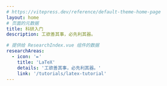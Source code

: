```yaml
---
# https://vitepress.dev/reference/default-theme-home-page
layout: home
# 页面的元数据
title: 科研入门
description: 工欲善其事，必先利其器。

# 提供给 ResearchIndex.vue 组件的数据
researchAreas:
  - icon: '✒️'
    title: 'LaTeX'
    details: '工欲善其事，必先利其器。'
    link: '/tutorials/latex-tutorial'
---
```

<ResearchIndex />